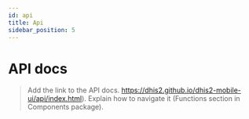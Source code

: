 ```yaml
---
id: api
title: Api
sidebar_position: 5
---
```


# API docs

> Add the link to the API docs. https://dhis2.github.io/dhis2-mobile-ui/api/index.html).
> Explain how to navigate it (Functions section in Components package).

